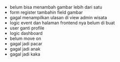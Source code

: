 - belum bisa menambah gambar lebih dari satu
- form register tambahin field gambar
- gagal menampilkan ulasan di view admin wisata
- logic event dan halaman frontend nya belum di buat
- user ganti profile
- logic dashboard
- belum move on
- gagal jadi pacar 
- gagal jadi anak
- gagal jadi kaka